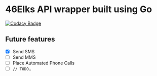 # 46Elks API wrapper built using Go
[![Codacy Badge](https://app.codacy.com/project/badge/Grade/2768bba67f3843b8a3ab20715211d970)](https://www.codacy.com/gh/timbillstrom/go-elks/dashboard?utm_source=github.com&amp;utm_medium=referral&amp;utm_content=timbillstrom/go-elks&amp;utm_campaign=Badge_Grade)

## Future features

- [x]   Send SMS
- [ ]   Send MMS
- [ ]   Place Automated Phone Calls
- [ ]   `// TODO…`
